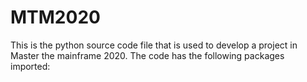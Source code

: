 # MTM2020
This is the python source code file that is used to develop a project in Master the mainframe 2020.
The code has the following packages imported: 
